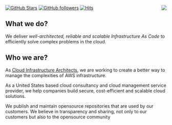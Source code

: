[![GitHub Stars](https://img.shields.io/github/stars/mantoso?style=social)](https://github.com/mantoso)
[![GitHub followers](https://img.shields.io/github/followers/mantoso?style=social)](https://github.com/orgs/mantoso/followers)
[![Hits](https://komarev.com/ghpvc/?username=mantoso&color=red&label=Hits)](https://github.com/mantoso)
<img align="right" src="https://avatars.githubusercontent.com/u/19550840?s=100&v=4">

## What we do?

We deliver *well-architected, reliable and scalable Infrastructure As Code* to efficiently solve complex problems in the cloud.

## Who we are?

As [Cloud Infrastructure Architects](https://mantoso.com), we are working to create a better way to manage the complexities of AWS infrastructure.

As a United States based cloud consultancy and cloud management service provider, we help companies build secure, cost-efficient and scalable cloud solutions.

We publish and maintain opensource repositories that are used by our customers. We believe in transparency and sharing, not only to our customers but also to the opensource community
